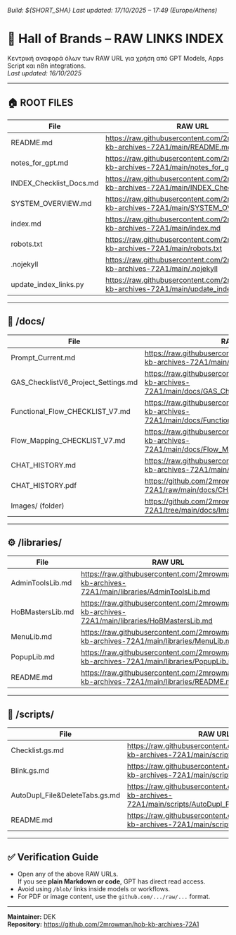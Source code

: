 *Build: ${SHORT_SHA}*
*Last updated: 17/10/2025 – 17:49 (Europe/Athens)*
# 📘 Hall of Brands – RAW LINKS INDEX
Κεντρική αναφορά όλων των RAW URL για χρήση από GPT Models, Apps Script και n8n integrations.  
_Last updated: 16/10/2025_

---

## 🏠 ROOT FILES
| File | RAW URL |
|------|----------|
| README.md | https://raw.githubusercontent.com/2mrowman/hob-kb-archives-72A1/main/README.md |
| notes_for_gpt.md | https://raw.githubusercontent.com/2mrowman/hob-kb-archives-72A1/main/notes_for_gpt.md |
| INDEX_Checklist_Docs.md | https://raw.githubusercontent.com/2mrowman/hob-kb-archives-72A1/main/INDEX_Checklist_Docs.md |
| SYSTEM_OVERVIEW.md | https://raw.githubusercontent.com/2mrowman/hob-kb-archives-72A1/main/SYSTEM_OVERVIEW.md |
| index.md | https://raw.githubusercontent.com/2mrowman/hob-kb-archives-72A1/main/index.md |
| robots.txt | https://raw.githubusercontent.com/2mrowman/hob-kb-archives-72A1/main/robots.txt |
| .nojekyll | https://raw.githubusercontent.com/2mrowman/hob-kb-archives-72A1/main/.nojekyll |
| update_index_links.py | https://raw.githubusercontent.com/2mrowman/hob-kb-archives-72A1/main/update_index_links.py |

---

## 📂 /docs/
| File | RAW URL |
|------|----------|
| Prompt_Current.md | https://raw.githubusercontent.com/2mrowman/hob-kb-archives-72A1/main/docs/Prompt_Current.md |
| GAS_ChecklistV6_Project_Settings.md | https://raw.githubusercontent.com/2mrowman/hob-kb-archives-72A1/main/docs/GAS_ChecklistV6_Project_Settings.md |
| Functional_Flow_CHECKLIST_V7.md | https://raw.githubusercontent.com/2mrowman/hob-kb-archives-72A1/main/docs/Functional_Flow_CHECKLIST_V7.md |
| Flow_Mapping_CHECKLIST_V7.md | https://raw.githubusercontent.com/2mrowman/hob-kb-archives-72A1/main/docs/Flow_Mapping_CHECKLIST_V7.md |
| CHAT_HISTORY.md | https://raw.githubusercontent.com/2mrowman/hob-kb-archives-72A1/main/docs/CHAT_HISTORY.md |
| CHAT_HISTORY.pdf | https://github.com/2mrowman/hob-kb-archives-72A1/raw/main/docs/CHAT_HISTORY.pdf |
| Images/ (folder) | https://github.com/2mrowman/hob-kb-archives-72A1/tree/main/docs/Images |

---

## ⚙️ /libraries/
| File | RAW URL |
|------|----------|
| AdminToolsLib.md | https://raw.githubusercontent.com/2mrowman/hob-kb-archives-72A1/main/libraries/AdminToolsLib.md |
| HoBMastersLib.md | https://raw.githubusercontent.com/2mrowman/hob-kb-archives-72A1/main/libraries/HoBMastersLib.md |
| MenuLib.md | https://raw.githubusercontent.com/2mrowman/hob-kb-archives-72A1/main/libraries/MenuLib.md |
| PopupLib.md | https://raw.githubusercontent.com/2mrowman/hob-kb-archives-72A1/main/libraries/PopupLib.md |
| README.md | https://raw.githubusercontent.com/2mrowman/hob-kb-archives-72A1/main/libraries/README.md |

---

## 🧩 /scripts/
| File | RAW URL |
|------|----------|
| Checklist.gs.md | https://raw.githubusercontent.com/2mrowman/hob-kb-archives-72A1/main/scripts/Checklist.gs.md |
| Blink.gs.md | https://raw.githubusercontent.com/2mrowman/hob-kb-archives-72A1/main/scripts/Blink.gs.md |
| AutoDupl_File&DeleteTabs.gs.md | https://raw.githubusercontent.com/2mrowman/hob-kb-archives-72A1/main/scripts/AutoDupl_File&DeleteTabs.gs.md |
| README.md | https://raw.githubusercontent.com/2mrowman/hob-kb-archives-72A1/main/scripts/README.md |

---

## ✅ Verification Guide
- Open any of the above RAW URLs.  
  If you see **plain Markdown or code**, GPT has direct read access.  
- Avoid using `/blob/` links inside models or workflows.  
- For PDF or image content, use the `github.com/.../raw/...` format.

---

**Maintainer:** DEK  
**Repository:** https://github.com/2mrowman/hob-kb-archives-72A1  
